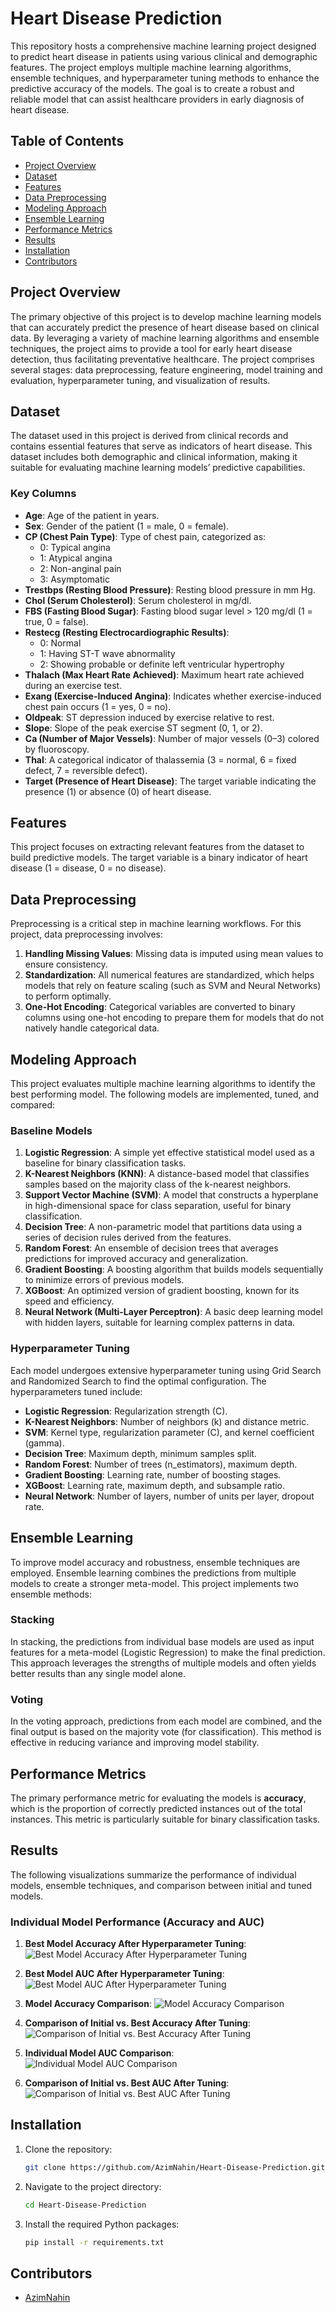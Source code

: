 # Heart Disease Prediction

This repository hosts a comprehensive machine learning project designed to predict heart disease in patients using various clinical and demographic features. The project employs multiple machine learning algorithms, ensemble techniques, and hyperparameter tuning methods to enhance the predictive accuracy of the models. The goal is to create a robust and reliable model that can assist healthcare providers in early diagnosis of heart disease.

## Table of Contents
- [Project Overview](#project-overview)
- [Dataset](#dataset)
- [Features](#features)
- [Data Preprocessing](#data-preprocessing)
- [Modeling Approach](#modeling-approach)
- [Ensemble Learning](#ensemble-learning)
- [Performance Metrics](#performance-metrics)
- [Results](#results)
- [Installation](#installation)
- [Contributors](#contributors)

## Project Overview
The primary objective of this project is to develop machine learning models that can accurately predict the presence of heart disease based on clinical data. By leveraging a variety of machine learning algorithms and ensemble techniques, the project aims to provide a tool for early heart disease detection, thus facilitating preventative healthcare. The project comprises several stages: data preprocessing, feature engineering, model training and evaluation, hyperparameter tuning, and visualization of results.

## Dataset
The dataset used in this project is derived from clinical records and contains essential features that serve as indicators of heart disease. This dataset includes both demographic and clinical information, making it suitable for evaluating machine learning models’ predictive capabilities.

### Key Columns
- **Age**: Age of the patient in years.
- **Sex**: Gender of the patient (1 = male, 0 = female).
- **CP (Chest Pain Type)**: Type of chest pain, categorized as:
  - 0: Typical angina
  - 1: Atypical angina
  - 2: Non-anginal pain
  - 3: Asymptomatic
- **Trestbps (Resting Blood Pressure)**: Resting blood pressure in mm Hg.
- **Chol (Serum Cholesterol)**: Serum cholesterol in mg/dl.
- **FBS (Fasting Blood Sugar)**: Fasting blood sugar level > 120 mg/dl (1 = true, 0 = false).
- **Restecg (Resting Electrocardiographic Results)**:
  - 0: Normal
  - 1: Having ST-T wave abnormality
  - 2: Showing probable or definite left ventricular hypertrophy
- **Thalach (Max Heart Rate Achieved)**: Maximum heart rate achieved during an exercise test.
- **Exang (Exercise-Induced Angina)**: Indicates whether exercise-induced chest pain occurs (1 = yes, 0 = no).
- **Oldpeak**: ST depression induced by exercise relative to rest.
- **Slope**: Slope of the peak exercise ST segment (0, 1, or 2).
- **Ca (Number of Major Vessels)**: Number of major vessels (0–3) colored by fluoroscopy.
- **Thal**: A categorical indicator of thalassemia (3 = normal, 6 = fixed defect, 7 = reversible defect).
- **Target (Presence of Heart Disease)**: The target variable indicating the presence (1) or absence (0) of heart disease.

## Features
This project focuses on extracting relevant features from the dataset to build predictive models. The target variable is a binary indicator of heart disease (1 = disease, 0 = no disease).

## Data Preprocessing
Preprocessing is a critical step in machine learning workflows. For this project, data preprocessing involves:
1. **Handling Missing Values**: Missing data is imputed using mean values to ensure consistency.
2. **Standardization**: All numerical features are standardized, which helps models that rely on feature scaling (such as SVM and Neural Networks) to perform optimally.
3. **One-Hot Encoding**: Categorical variables are converted to binary columns using one-hot encoding to prepare them for models that do not natively handle categorical data.

## Modeling Approach
This project evaluates multiple machine learning algorithms to identify the best performing model. The following models are implemented, tuned, and compared:

### Baseline Models
1. **Logistic Regression**: A simple yet effective statistical model used as a baseline for binary classification tasks.
2. **K-Nearest Neighbors (KNN)**: A distance-based model that classifies samples based on the majority class of the k-nearest neighbors.
3. **Support Vector Machine (SVM)**: A model that constructs a hyperplane in high-dimensional space for class separation, useful for binary classification.
4. **Decision Tree**: A non-parametric model that partitions data using a series of decision rules derived from the features.
5. **Random Forest**: An ensemble of decision trees that averages predictions for improved accuracy and generalization.
6. **Gradient Boosting**: A boosting algorithm that builds models sequentially to minimize errors of previous models.
7. **XGBoost**: An optimized version of gradient boosting, known for its speed and efficiency.
8. **Neural Network (Multi-Layer Perceptron)**: A basic deep learning model with hidden layers, suitable for learning complex patterns in data.

### Hyperparameter Tuning
Each model undergoes extensive hyperparameter tuning using Grid Search and Randomized Search to find the optimal configuration. The hyperparameters tuned include:
- **Logistic Regression**: Regularization strength (C).
- **K-Nearest Neighbors**: Number of neighbors (k) and distance metric.
- **SVM**: Kernel type, regularization parameter (C), and kernel coefficient (gamma).
- **Decision Tree**: Maximum depth, minimum samples split.
- **Random Forest**: Number of trees (n_estimators), maximum depth.
- **Gradient Boosting**: Learning rate, number of boosting stages.
- **XGBoost**: Learning rate, maximum depth, and subsample ratio.
- **Neural Network**: Number of layers, number of units per layer, dropout rate.

## Ensemble Learning
To improve model accuracy and robustness, ensemble techniques are employed. Ensemble learning combines the predictions from multiple models to create a stronger meta-model. This project implements two ensemble methods:

### Stacking
In stacking, the predictions from individual base models are used as input features for a meta-model (Logistic Regression) to make the final prediction. This approach leverages the strengths of multiple models and often yields better results than any single model alone.

### Voting
In the voting approach, predictions from each model are combined, and the final output is based on the majority vote (for classification). This method is effective in reducing variance and improving model stability.

## Performance Metrics
The primary performance metric for evaluating the models is **accuracy**, which is the proportion of correctly predicted instances out of the total instances. This metric is particularly suitable for binary classification tasks.

## Results
The following visualizations summarize the performance of individual models, ensemble techniques, and comparison between initial and tuned models.

### Individual Model Performance (Accuracy and AUC)
1. **Best Model Accuracy After Hyperparameter Tuning**:
   ![Best Model Accuracy After Hyperparameter Tuning](BestModelComparisonAccuracy.png)
   
2. **Best Model AUC After Hyperparameter Tuning**:
   ![Best Model AUC After Hyperparameter Tuning](BestModelComparisonAUC.png)
   
3. **Model Accuracy Comparison**:
   ![Model Accuracy Comparison](ModelComparisonAccuracy.png)
   
4. **Comparison of Initial vs. Best Accuracy After Tuning**:
   ![Comparison of Initial vs. Best Accuracy After Tuning](ModelComparisonAccuracyInitialvsBest.png)
   
5. **Individual Model AUC Comparison**:
   ![Individual Model AUC Comparison](ModelComparisonAUC.png)
   
6. **Comparison of Initial vs. Best AUC After Tuning**:
   ![Comparison of Initial vs. Best AUC After Tuning](ModelComparisonAUCInitialvsBest.png)

## Installation
1. Clone the repository:
   ```bash
   git clone https://github.com/AzimNahin/Heart-Disease-Prediction.git
2. Navigate to the project directory:
   ```bash
   cd Heart-Disease-Prediction
3. Install the required Python packages:
   ```bash
   pip install -r requirements.txt

## Contributors  
- [AzimNahin](https://github.com/AzimNahin)
